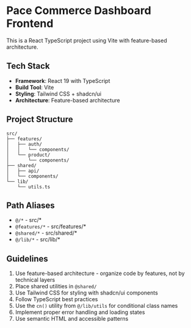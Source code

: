 <!-- Use this file to provide workspace-specific custom instructions to Copilot. For more details, visit https://code.visualstudio.com/docs/copilot/copilot-customization#_use-a-githubcopilotinstructionsmd-file -->

# Pace Commerce Dashboard Frontend

This is a React TypeScript project using Vite with feature-based architecture.

## Tech Stack
- **Framework**: React 19 with TypeScript
- **Build Tool**: Vite
- **Styling**: Tailwind CSS + shadcn/ui
- **Architecture**: Feature-based architecture

## Project Structure
```
src/
├── features/
│   ├── auth/
│   │   └── components/
│   └── product/
│       └── components/
├── shared/
│   ├── api/
│   └── components/
└── lib/
    └── utils.ts
```

## Path Aliases
- `@/*` - src/*
- `@features/*` - src/features/*
- `@shared/*` - src/shared/*
- `@/lib/*` - src/lib/*

## Guidelines
1. Use feature-based architecture - organize code by features, not by technical layers
2. Place shared utilities in `@shared/`
3. Use Tailwind CSS for styling with shadcn/ui components
4. Follow TypeScript best practices
5. Use the `cn()` utility from `@/lib/utils` for conditional class names
6. Implement proper error handling and loading states
7. Use semantic HTML and accessible patterns
